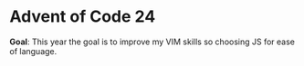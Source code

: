 # Advent of Code 24


**Goal**: This year the goal is to improve my VIM skills so choosing JS for ease of language.

